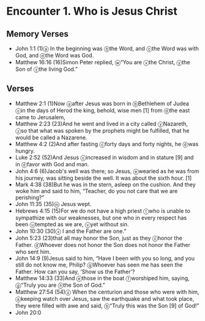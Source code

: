 #  Encounter 1. Who is Jesus Christ

## Memory Verses
- John 1:1 (1)<pb/><f>ⓐ</f> In the beginning was <f>ⓑ</f>the Word, and <f>ⓒ</f>the Word was with God, and <f>ⓓ</f>the Word was God.
- Matthew 16:16 (16)Simon Peter replied, <f>ⓦ</f>“You are <f>ⓧ</f>the Christ, <f>ⓨ</f>the Son of <f>ⓩ</f>the living God.”

## Verses
- Matthew 2:1 (1)<pb/>Now <f>ⓐ</f>after Jesus was born in <f>ⓑ</f>Bethlehem of Judea <f>ⓒ</f>in the days of Herod the king, behold, wise men <f>[1]</f> from <f>ⓓ</f>the east came to Jerusalem,
- Matthew 2:23 (23)And he went and lived in a city called <f>ⓨ</f>Nazareth, <f>ⓩ</f>so that what was spoken by the prophets might be fulfilled, that he would be called a Nazarene.
- Matthew 4:2 (2)And after fasting <f>ⓒ</f>forty days and forty nights, he <f>ⓓ</f>was hungry.
- Luke 2:52 (52)<pb/>And Jesus <f>ⓒ</f>increased in wisdom and in stature <f>[9]</f> and in <f>ⓓ</f>favor with God and man.
- John 4:6 (6)Jacob's well was there; so Jesus, <f>ⓔ</f>wearied as he was from his journey, was sitting beside the well. It was about the sixth hour. <f>[1]</f>
- Mark 4:38 (38)But he was in the stern, asleep on the cushion. And they woke him and said to him, “Teacher, do you not care that we are perishing?”
- John 11:35 (35)<f>ⓜ</f> Jesus wept.
- Hebrews 4:15 (15)For we do not have a high priest <f>ⓣ</f>who is unable to sympathize with our weaknesses, but one who in every respect has been <f>ⓤ</f>tempted as we are, <f>ⓥ</f>yet without sin.
- John 10:30 (30)<J><f>ⓧ</f> I and the Father are one.”</J>
- John 5:23 (23)<J>that all may honor the Son, just as they <f>ⓒ</f>honor the Father. <f>ⓓ</f>Whoever does not honor the Son does not honor the Father who sent him.</J>
- John 14:9 (9)Jesus said to him, <J>“Have I been with you so long, and you still do not know me, Philip? <f>ⓠ</f>Whoever has seen me has seen the Father. How can you say, ‘Show us the Father’?</J>
- Matthew 14:33 (33)And <f>ⓔ</f>those in the boat <f>ⓕ</f>worshiped him, saying, <f>ⓖ</f>“Truly you are <f>ⓗ</f>the Son of God.”
- Matthew 27:54 (54)<f>ⓩ</f> When the centurion and those who were with him, <f>ⓐ</f>keeping watch over Jesus, saw the earthquake and what took place, they were filled with awe and said, <f>ⓑ</f>“Truly this was the Son <f>[9]</f> of God!”
- John 20:0 
